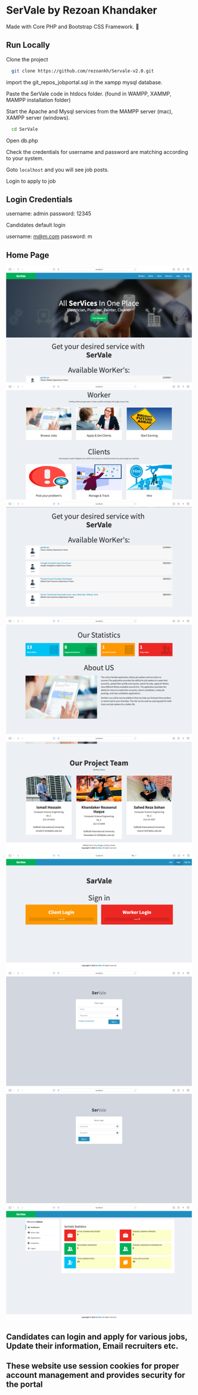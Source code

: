 # SerVale by Rezoan Khandaker

Made with Core PHP and Bootstrap CSS Framework. 🤍

## Run Locally

Clone the project

```bash
  git clone https://github.com/rezoankh/Servale-v2.0.git
```

import the git_repos_jobportal.sql in the xampp mysql database.


Paste the SerVale code in htdocs folder. (found in WAMPP, XAMMP, MAMPP installation folder)

Start the Apache and Mysql services from the MAMPP server (mac), XAMPP server (windows).

```bash
  cd SerVale
```

Open db.php

Check the credentials for username and password are matching according to your system.

Goto ```localhost``` and you will see job posts.

Login to apply to job 

## Login Credentials

username: admin  password: 12345

Candidates default login

username: m@m.com  password: m

## Home Page
![](screenshots/homepage.png)
![](screenshots/1.png)
![](screenshots/2.png)
![](screenshots/3.png)
![](screenshots/4.png)
![](screenshots/5.png)
![](screenshots/6.png)
![](screenshots/7.png)
![](screenshots/8.png)


## Candidates can login and apply for various jobs, Update their information, Email recruiters etc.

## These website use session cookies for proper account management and provides security for the portal
